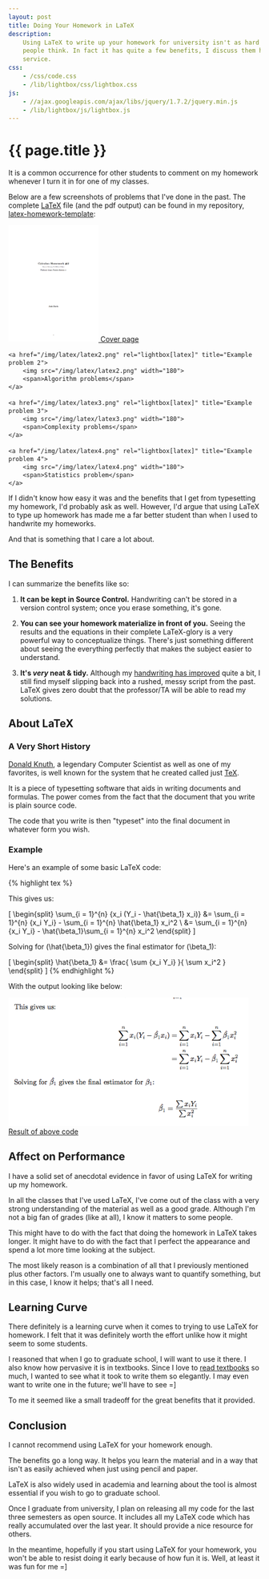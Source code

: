 ```yaml
---
layout: post
title: Doing Your Homework in LaTeX
description:
    Using LaTeX to write up your homework for university isn't as hard as some
    people think. In fact it has quite a few benefits, I discuss them here.
    service.
css:
    - /css/code.css
    - /lib/lightbox/css/lightbox.css
js:
    - //ajax.googleapis.com/ajax/libs/jquery/1.7.2/jquery.min.js
    - /lib/lightbox/js/lightbox.js
---
```


{{ page.title }}
================

It is a common occurrence for other students to comment on my homework whenever
I turn it in for one of my classes.

Below are a few screenshots of problems that I've done in the past. The complete
[LaTeX][latex] file (and the pdf output) can be found in my repository,
[latex-homework-template][repo]:

<div class="gallery large">
    <a href="/img/latex/latex1.png" rel="lightbox[latex]" title="Cover page">
        <img src="/img/latex/latex1.png" width="180">
        <span>Cover page</span>
    </a>

    <a href="/img/latex/latex2.png" rel="lightbox[latex]" title="Example problem 2">
        <img src="/img/latex/latex2.png" width="180">
        <span>Algorithm problems</span>
    </a>

    <a href="/img/latex/latex3.png" rel="lightbox[latex]" title="Example problem 3">
        <img src="/img/latex/latex3.png" width="180">
        <span>Complexity problems</span>
    </a>

    <a href="/img/latex/latex4.png" rel="lightbox[latex]" title="Example problem 4">
        <img src="/img/latex/latex4.png" width="180">
        <span>Statistics problem</span>
    </a>
</div>

If I didn't know how easy it was and the benefits that I get from typesetting my
homework, I'd probably ask as well.  However, I'd argue that using LaTeX to type
up homework has made me a far better student than when I used to handwrite my
homeworks.

And that is something that I care a lot about.

## The Benefits

I can summarize the benefits like so:

1. **It can be kept in Source Control.**
   Handwriting can't be stored in a version control system; once you erase
   something, it's gone.

2. **You can see your homework materialize in front of you.**
   Seeing the results and the equations in their complete LaTeX-glory is a very
   powerful way to conceptualize things. There's just something different about
   seeing the everything perfectly that makes the subject easier to understand.

3. **It's *very* neat & tidy.**
   Although my [handwriting has improved][handwriting] quite a bit, I still find
   myself slipping back into a rushed, messy script from the past. LaTeX gives
   zero doubt that the professor/TA will be able to read my solutions.

## About LaTeX

### A Very Short History

[Donald Knuth][knuth], a legendary Computer Scientist as well as one of my
favorites, is well known for the system that he created called just [TeX][tex].

It is a piece of typesetting software that aids in writing documents and
formulas. The power comes from the fact that the document that you write is
plain source code.

The code that you write is then "typeset" into the final document in whatever
form you wish.

### Example

Here's an example of some basic LaTeX code:

{% highlight tex %}

This gives us:

\[
    \begin{split}
        \sum_{i = 1}^{n} {x_i (Y_i - \hat{\beta_1} x_i)}
        &= \sum_{i = 1}^{n} {x_i Y_i}
        - \sum_{i = 1}^{n} \hat{\beta_1} x_i^2
        \\
        &= \sum_{i = 1}^{n} {x_i Y_i}
        - \hat{\beta_1}\sum_{i = 1}^{n} x_i^2
    \end{split}
\]

Solving for \(\hat{\beta_1}\) gives the final estimator for \(\beta_1\):

\[
    \begin{split}
        \hat{\beta_1}
        &= \frac{
            \sum {x_i Y_i}
        }{
            \sum x_i^2
        }
    \end{split}
\]
{% endhighlight %}

With the output looking like below:

<div class="gallery large">
    <a href="/img/latex/example.png" rel="lightbox[latex]" title="Example output">
        <img src="/img/latex/example.png" width="480">
        <span>Result of above code</span>
    </a>
</div>

## Affect on Performance

I have a solid set of anecdotal evidence in favor of using LaTeX for writing up
my homework.

In all the classes that I've used LaTeX, I've come out of the class with a very
strong understanding of the material as well as a good grade. Although I'm not a
big fan of grades (like at all), I know it matters to some people.

This might have to do with the fact that doing the homework in LaTeX takes
longer. It might have to do with the fact that I perfect the appearance and
spend a lot more time looking at the subject.

The most likely reason is a combination of all that I previously mentioned plus
other factors. I'm usually one to always want to quantify something, but in this
case, I know it helps; that's all I need.

## Learning Curve

There definitely is a learning curve when it comes to trying to use LaTeX for
homework. I felt that it was definitely worth the effort unlike how it might
seem to some students.

I reasoned that when I go to graduate school, I will want to use it there. I
also know how pervasive it is in textbooks. Since I love to [read
textbooks][textbooks] so much, I wanted to see what it took to write them so
elegantly. I may even want to write one in the future; we'll have to see =]

To me it seemed like a small tradeoff for the great benefits that it provided.

## Conclusion

I cannot recommend using LaTeX for your homework enough.

The benefits go a long way. It helps you learn the material and in a way that
isn't as easily achieved when just using pencil and paper.

LaTeX is also widely used in academia and learning about the tool is almost
essential if you wish to go to graduate school.

Once I graduate from university, I plan on releasing all my code for the last
three semesters as open source. It includes all my LaTeX code which has really
accumulated over the last year. It should provide a nice resource for others.

In the meantime, hopefully if you start using LaTeX for your homework, you won't
be able to resist doing it early because of how fun it is. Well, at least it was
fun for me =]

[latex]: http://en.wikipedia.org/wiki/LaTeX
[handwriting]: http://joshldavis.com/2013/05/20/the-path-to-dijkstras-handwriting/
[repo]: https://github.com/jdavis/latex-homework-template
[knuth]: http://en.wikipedia.org/wiki/Donald_Knuth
[tex]: http://en.wikipedia.org/wiki/TeX
[textbooks]: https://www.goodreads.com/review/list/6593701?shelf=favorites-textbooks

